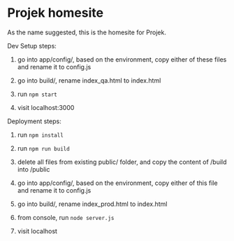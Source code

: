 # Projek homesite
As the name suggested, this is the homesite for Projek.

Dev Setup steps:

1. go into app/config/, based on the environment, copy either of these files and rename it to config.js

2. go into build/, rename index_qa.html to index.html

3. run `npm start`

4. visit localhost:3000


Deployment steps:

1. run `npm install`

2. run `npm run build`

3. delete all files from existing public/ folder, and copy the content of /build into /public

4. go into app/config/, based on the environment, copy either of this file and rename it to config.js

5. go into build/, rename index_prod.html to index.html

6. from console, run `node server.js`

7. visit localhost
